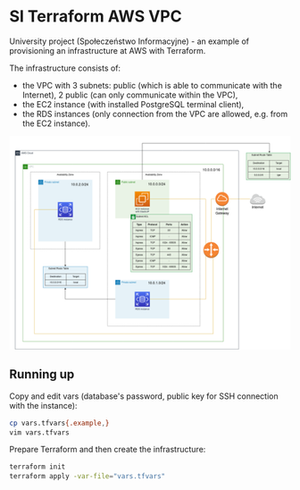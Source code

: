 # SI Terraform AWS VPC

University project (Społeczeństwo Informacyjne) - an example of provisioning an infrastructure at AWS with Terraform. 

The infrastructure consists of:

- the VPC with 3 subnets: public (which is able to communicate with the Internet), 2 public (can only communicate within the VPC),
- the EC2 instance (with installed PostgreSQL terminal client),
- the RDS instances (only connection from the VPC are allowed, e.g. from the EC2 instance).

![](./aws-schema.png)

## Running up

Copy and edit vars (database's password, public key for SSH connection with the instance):

```bash
cp vars.tfvars{.example,}
vim vars.tfvars
```

Prepare Terraform and then create the infrastructure:

```bash
terraform init 
terraform apply -var-file="vars.tfvars"
```
